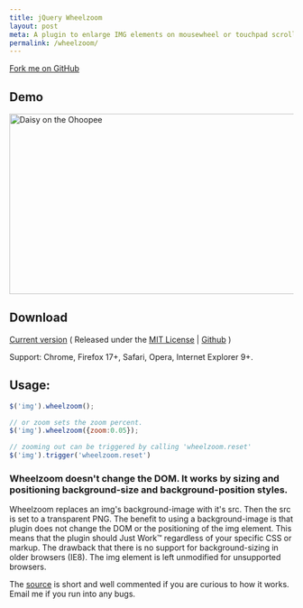 ```yaml
---
title: jQuery Wheelzoom
layout: post
meta: A plugin to enlarge IMG elements on mousewheel or touchpad scroll.
permalink: /wheelzoom/
---
```


<a href="http://github.com/jackmoore/wheelzoom/tree/master" id='fork'>Fork me on GitHub</a>

## Demo

<script src='/js/jquery.js'></script>

<script src='https://raw.github.com/jackmoore/wheelzoom/master/jquery.wheelzoom.js'></script>

<img id='ex1' src='https://raw.github.com/jackmoore/wheelzoom/master/daisy.jpg' width='555' height='320' alt='Daisy on the Ohoopee'/>

<script>
	$('#ex1').wheelzoom();
</script>

## Download

<p><a href='https://raw.github.com/jackmoore/wheelzoom/master/jquery.wheelzoom.js'>Current version</a> ( Released under the <a href='http://www.opensource.org/licenses/mit-license.php'>MIT License</a> | <a href='http://github.com/jackmoore/wheelzoom/tree/master'>Github</a> )</p>


Support: Chrome, Firefox 17+, Safari, Opera, Internet Explorer 9+.


## Usage:

````javascript
$('img').wheelzoom();

// or zoom sets the zoom percent.
$('img').wheelzoom({zoom:0.05});

// zooming out can be triggered by calling 'wheelzoom.reset'
$('img').trigger('wheelzoom.reset')
````
### Wheelzoom doesn't change the DOM.  It works by sizing and positioning background-size and background-position styles.

Wheelzoom replaces an img's background-image with it's src.  Then the src is set to a transparent PNG.  The benefit to using a background-image is that plugin does not change the DOM or the positioning of the img element. This means that the plugin should Just Work™ regardless of your specific CSS or markup.  The drawback that there is no support for background-sizing in older browsers (IE8).  The img element is left unmodified for unsupported browsers.

The [source](https://raw.github.com/jackmoore/wheelzoom/master/jquery.wheelzoom.js) is short and well commented if you are curious to how it works. Email me if you run into any bugs.
